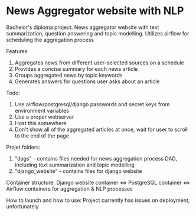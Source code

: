 # News Aggregator website with NLP
Bachelor's diploma project. News aggregator website with text summarization, question answering and topic modelling. Utilizes airflow for scheduling the aggregation process

Features
1) Aggregates news from different user-selected sources on a schedule
2) Provides a concise summary for each news article
3) Groups aggregated news by topic keywords
4) Generates answers for questions user asks about an article

Todo:
1) Use airflow/postgresql/django passwords and secret keys from environment variables
2) Use a proper webserver
3) Host this somewhere
4) Don't show all of the aggregated articles at once, wait for user to scroll to the end of the page

Projet folders:
1) "dags" - contains files needed for news aggregation process DAG, including text summarization and topic modelling
2) "django_website" - contains files for django website

Container structure:
Django website container <=> PostgreSQL container <=> Airflow containers for aggregation & NLP processes

How to launch and how to use:
Project currently has issues on deployment, unfortunately
